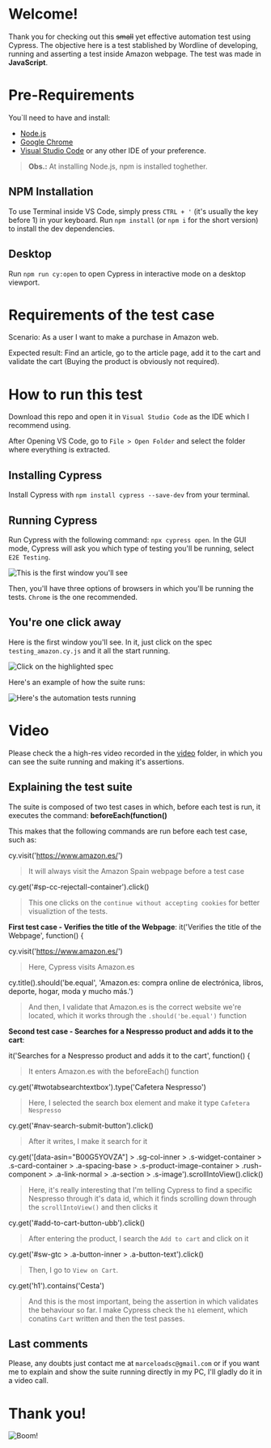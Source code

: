 # Welcome!

Thank you for checking out this ~~small~~ yet effective automation test using Cypress. 
The objective here is a test stablished by Wordline of developing, running and asserting a test inside Amazon webpage.
The test was made in **JavaScript**.

# Pre-Requirements

You`ll need to have and install:

- [Node.js](https://nodejs.org/en/) 
- [Google Chrome](https://www.google.com/chrome/)
- [Visual Studio Code](https://code.visualstudio.com/) or any other IDE of your preference. 

> **Obs.:** At installing Node.js, npm is installed toghether.

## NPM Installation

To use Terminal inside VS Code, simply press `CTRL + '` (it's usually the key before 1) in your keyboard.
Run `npm install`  (or `npm i` for the short version) to install the dev dependencies.
## Desktop

Run `npm run cy:open` to open Cypress in interactive mode on a desktop viewport.

# Requirements of the test case

Scenario: 
As a user I want to make a purchase in Amazon web. 

Expected result: 
Find an article, go to the article page, add it to the cart and validate the cart (Buying the product is obviously not required).

# How to run this test

Download this repo and open it in `Visual Studio Code` as the IDE which I recommend using.

After Opening VS Code, go to `File > Open Folder` and select the folder where everything is extracted.

## Installing Cypress

Install Cypress with `npm install cypress --save-dev` from your terminal.

## Running Cypress

Run Cypress with the following command: `npx cypress open`.
In the GUI mode, Cypress will ask you which type of testing you'll be running, select `E2E Testing`.

![This is the first window you'll see](/img/cypress_e2e.jpg)

Then, you'll have three options of browsers in which you'll be running the tests. `Chrome` is the one recommended.

## You're one click away

Here is the first window you'll see. In it, just click on the spec `testing_amazon.cy.js` and it all the start running.

![Click on the highlighted spec](/img/cypress_first_window_1.jpg)

Here's an example of how the suite runs:

![Here's the automation tests running](/img/cypress_run.gif) 

# Video
Please check the a high-res video recorded in the [video](https://github.com/mcello23/cypress-amazon/blob/master/cypress/videos/) folder, in which you can see the suite running and making it's assertions.

## Explaining the test suite

The suite is composed of two test cases in which, before each test is run, it executes the command: 
**beforeEach(function()**

This makes that the following commands are run before each test case, such as:

cy.visit('https://www.amazon.es/') 
> It will always visit the Amazon Spain webpage before a test case
    
cy.get('#sp-cc-rejectall-container').click() 
> This one clicks on the `continue without accepting cookies` for better visualiztion of the tests.

**First test case - Verifies the title of the Webpage**:
it('Verifies the title of the Webpage', function() {

cy.visit('https://www.amazon.es/')
> Here, Cypress visits Amazon.es

cy.title().should('be.equal', 'Amazon.es: compra online de electrónica, libros, deporte, hogar, moda y mucho más.')
> And then, I validate that Amazon.es is the correct website we're located, which it works through the `.should('be.equal')` function

**Second test case - Searches for a Nespresso product and adds it to the cart**:

it('Searches for a Nespresso product and adds it to the cart', function() {
> It enters Amazon.es with the beforeEach() function

cy.get('#twotabsearchtextbox').type('Cafetera Nespresso') 
> Here, I selected the search box element and make it type `Cafetera Nespresso`

cy.get('#nav-search-submit-button').click()
> After it writes, I make it search for it

cy.get('[data-asin="B00G5YOVZA"] > .sg-col-inner > .s-widget-container > .s-card-container > .a-spacing-base > .s-product-image-container > .rush-component > .a-link-normal > .a-section > .s-image').scrollIntoView().click()
> Here, it's really interesting that I'm telling Cypress to find a specific Nespresso through it's data id, which it finds scrolling down through the `scrollIntoView()` and then clicks it

cy.get('#add-to-cart-button-ubb').click()
> After entering the product, I search the `Add to cart` and click on it

cy.get('#sw-gtc > .a-button-inner > .a-button-text').click()
> Then, I go to `View on Cart`.

cy.get('h1').contains('Cesta')
> And this is the most important, being the assertion in which validates the behaviour so far. I make Cypress check the `h1` element, which conatins `Cart` written and then the test passes.


## Last comments
Please, any doubts just contact me at `marceloadsc@gmail.com` or if you want me to explain and show the suite running directly in my PC, I'll gladly do it in a video call.

# Thank you!
![Boom!](/img/drop_the_mic.gif) 
